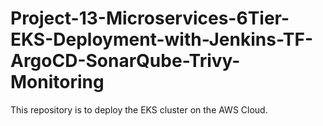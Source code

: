 # Project-13-Microservices-6Tier-EKS-Deployment-with-Jenkins-TF-ArgoCD-SonarQube-Trivy-Monitoring


This repository is to deploy the EKS cluster on the AWS Cloud.
